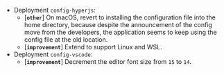 * Deployment `config-hyperjs`:
  * [**`other`**] On macOS, revert to installing the configuration file into the home directory, because despite the announcement of the config move from the developers, the application seems to keep using the config file at the old location.
  * [**`improvement`**] Extend to support Linux and WSL.
* Deployment `config-vscode`:
  * [**`improvement`**] Decrement the editor font size from `15` to `14`.